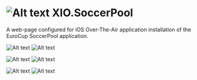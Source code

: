 # ![Alt text](/install/small.png?raw=true "small.png") XIO.SoccerPool

A web-page configured for iOS Over-The-Air application installation of the EuroCup SoccerPool application.

![Alt text](/screenshots/Login.png?raw=true "Login.png") ![Alt text](/screenshots/Standings.png?raw=true "Standings.png")

![Alt text](/screenshots/Standings-Completed.png?raw=true "Standings-Completed.png") ![Alt text](/screenshots/Help.png?raw=true "Help.png")

![Alt text](/screenshots/Graph.png?raw=true "Graph.png") ![Alt text](/screenshots/Graph-More.png?raw=true "Login.png")
